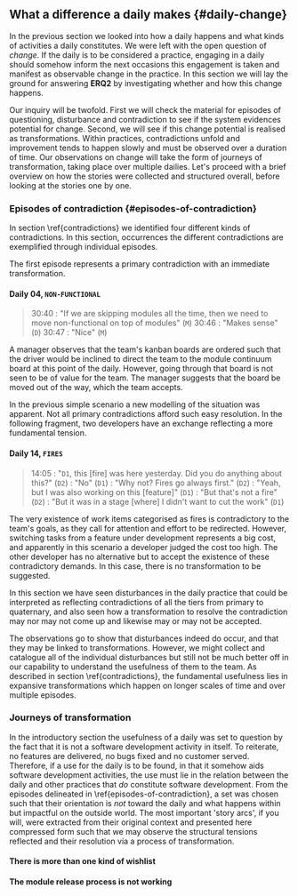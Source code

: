 
## What a difference a daily makes {#daily-change}

In the previous section we looked into how a daily happens and what kinds of activities a daily constitutes. We were left with the open question of *change*. If the daily is to be considered a practice, engaging in a daily should somehow inform the next occasions this engagement is taken and manifest as observable change in the practice. In this section we will lay the ground for answering **ERQ2** by investigating whether and how this change happens.

Our inquiry will be twofold. First we will check the material for episodes of questioning, disturbance and contradiction to see if the system evidences potential for change. Second, we will see if this change potential is realised as transformations. Within practices, contradictions unfold and improvement tends to happen slowly and must be observed over a duration of time. Our observations on change will take the form of journeys of transformation, taking place over multiple dailies. Let's proceed with a brief overview on how the stories were collected and structured overall, before looking at the stories one by one.

### Episodes of contradiction {#episodes-of-contradiction}

In section \ref{contradictions} we identified four different kinds of contradictions. In this section, occurrences the different contradictions are exemplified through individual episodes.

The first episode represents a primary contradiction with an immediate transformation.

#### Daily 04, `NON-FUNCTIONAL`

> 30:40
> :   "If we are skipping modules all the time, then we need to move non-functional on top of modules" (`M`)
> 30:46
> :   "Makes sense" (`D`)
> 30:47
> :   "Nice" (`M`)

A manager observes that the team's kanban boards are ordered such that the driver would be inclined to direct the team to the module continuum board at this point of the daily. However, going through that board is not seen to be of value for the team. The manager suggests that the board be moved out of the way, which the team accepts.

In the previous simple scenario a new modelling of the situation was apparent. Not all primary contradictions afford such easy resolution. In the following fragment, two developers have an exchange reflecting a more fundamental tension.

#### Daily 14, `FIRES`

> 14:05
> :   "`D1`, this [fire] was here yesterday. Did you do anything about this?" (`D2`)
> :   "No" (`D1`)
> :   "Why not? Fires go always first." (`D2`)
> :   "Yeah, but I was also working on this [feature]" (`D1`)
> :   "But that's not a fire" (`D2`)
> :   "But it was in a stage [where] I didn't want to cut the work" (`D1`)

The very existence of work items categorised as fires is contradictory to the team's goals, as they call for attention and effort to be redirected. However, switching tasks from a feature under development represents a big cost, and apparently in this scenario a developer judged the cost too high. The other developer has no alternative but to accept the existence of these contradictory demands. In this case, there is no transformation to be suggested.



In this section we have seen disturbances in the daily practice that could be interpreted as reflecting contradictions of all the tiers from primary to quaternary, and also seen how a transformation to resolve the contradiction may nor may not come up and likewise may or may not be accepted.

The observations go to show that disturbances indeed do occur, and that they may be linked to transformations. However, we might collect and catalogue all of the individual disturbances but still not be much better off in our capability to understand the usefulness of them to the team. As described in section \ref{contradictions}, the fundamental usefulness lies in expansive transformations which happen on longer scales of time and over multiple episodes.

### Journeys of transformation

In the introductory section the usefulness of a daily was set to question by the fact that it is not a software development activity in itself. To reiterate, no features are delivered, no bugs fixed and no customer served. Therefore, if a use for the daily is to be found, in that it somehow aids software development activities, the use must lie in the relation between the daily and other practices that _do_ constitute software development. From the episodes delineated in \ref{episodes-of-contradiction}, a set was chosen such that their orientation is *not* toward the daily and what happens within but impactful on the outside world. The most important 'story arcs', if you will, were extracted from their original context and presented here compressed form such that we may observe the structural tensions reflected and their resolution via a process of transformation.

#### There is more than one kind of wishlist

#### The module release process is not working
